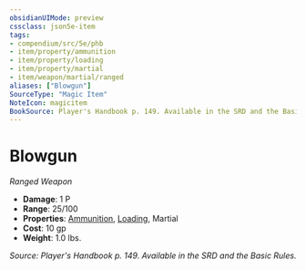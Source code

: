 ```yaml
---
obsidianUIMode: preview
cssclass: json5e-item
tags:
- compendium/src/5e/phb
- item/property/ammunition
- item/property/loading
- item/property/martial
- item/weapon/martial/ranged
aliases: ["Blowgun"]
SourceType: "Magic Item"
NoteIcon: magicitem
BookSource: Player's Handbook p. 149. Available in the SRD and the Basic Rules.
---
```

# Blowgun
*Ranged Weapon*  

- **Damage**: 1 P
- **Range**: 25/100
- **Properties**: [Ammunition](/3-Mechanics/CLI/rules/item-properties.md#Ammunition), [Loading](/3-Mechanics/CLI/rules/item-properties.md#Loading), Martial
- **Cost**: 10 gp
- **Weight**: 1.0 lbs.

*Source: Player's Handbook p. 149. Available in the SRD and the Basic Rules.*